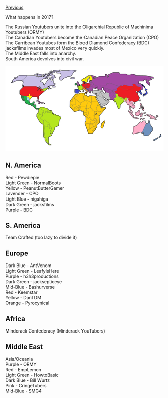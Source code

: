 [Previous](2017)

What happens in 2017?

The Russian Youtubers unite into the Oligarchial Republic of Machinima
Youtubers (ORMY)<br/>
The Canadian Youtubers become the Canadian Peace Organization (CPO)<br/>
The Carribean Youtubes form the Blood Diamond Confederacy (BDC)<br/>
jacksfilms invades most of Mexico very quickly.<br/>
The Middle East falls into anarchy.<br/>
South America devolves into civil war.<br/>

![Map](assets/2018.png)

## N. America<br/>
Red - Pewdiepie<br/>
Light Green - NormalBoots<br/>
Yellow - PeanutButterGamer<br/>
Lavender - CPO<br/>
Light Blue - nigahiga<br/>
Dark Green - jacksfilms<br/>
Purple - BDC<br/>

## S. America<br/>
Team Crafted (too lazy to divide it)<br/>

## Europe<br/>
Dark Blue - AntVenom<br/>
Light Green - LeafyIsHere<br/>
Purple - h3h3productions<br/>
Dark Green - jacksepticeye<br/>
Mid-Blue - Bashurverse<br/>
Red - Keemstar<br/>
Yellow - DanTDM<br/>
Orange - Pyrocynical<br/>

## Africa<br/>
Mindcrack Confederacy (Mindcrack YouTubers)<br/>

## Middle East<br/>
Asia/Oceania<br/>
Purple - ORMY<br/>
Red - EmpLemon<br/>
Light Green - HowtoBasic<br/>
Dark Blue - Bill Wurtz<br/>
Pink - CringeTubers<br/>
Mid-Blue - SMG4<br/>
